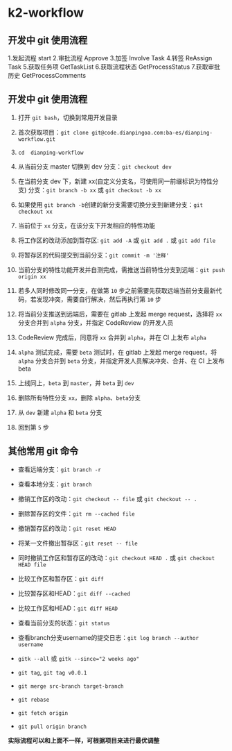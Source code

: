 k2-workflow
=================

开发中 git 使用流程 
-------------------
1.发起流程
	start
2.审批流程
	Approve
3.加签
	Involve Task
4.转签
	ReAssign Task
5.获取任务项
	GetTaskList
6.获取流程状态
	GetProcessStatus
7.获取审批历史
	GetProcessComments
	

开发中 git 使用流程 
-------------------
1. 打开 ``git bash``，切换到常用开发目录

2. 首次获取项目：``git clone git@code.dianpingoa.com:ba-es/dianping-workflow.git``

3. ``cd  dianping-workflow``

4. 从当前分支 master 切换到 dev 分支：``git checkout dev``

5. 在当前分支 dev 下，新建 xx(自定义分支名，可使用同一前缀标识为特性分支) 分支：``git branch -b xx`` 或 ``git checkout -b xx``

6. 如果使用 ``git branch -b``创建的新分支需要切换分支到新建分支：``git checkout xx``

7. 当前位于 ``xx`` 分支，在该分支下开发相应的特性功能

8. 将工作区的改动添加到暂存区: ``git add -A`` 或 ``git add .`` 或 ``git add file``

9. 将暂存区的代码提交到当前分支：``git commit -m '注释'``

10. 当前分支的特性功能开发并自测完成，需推送当前特性分支到远端：``git push origin xx``

11. 若多人同时修改同一分支，在做第 ``10`` 步之前需要先获取远端当前分支最新代码，若发现冲突，需要自行解决，然后再执行第 ``10`` 步

12. 将当前分支推送到远端后，需要在 gitlab 上发起 merge request，选择将 ``xx`` 分支合并到 ``alpha`` 分支，并指定 CodeReview 的开发人员

13. CodeReview 完成后，同意将 ``xx`` 合并到 ``alpha``，并在 CI 上发布 ``alpha``

14. ``alpha`` 测试完成，需要 ``beta`` 测试时，在 gitlab 上发起 merge request，将 ``alpha`` 分支合并到 ``beta`` 分支，并指定开发人员解决冲突、合并、在 CI 上发布beta

15. 上线同上，``beta`` 到 ``master``，并 ``beta`` 到 ``dev``

16. 删除所有特性分支 ``xx``，删除 ``alpha``、``beta``分支

17. 从 ``dev`` 新建 ``alpha`` 和 ``beta`` 分支

18. 回到第 ``5`` 步

其他常用 git 命令
-----------------
- 查看远端分支：``git branch -r``

- 查看本地分支：``git branch``

- 撤销工作区的改动：``git checkout -- file`` 或 ``git checkout -- .``

- 删除暂存区的文件：``git rm --cached file``

- 撤销暂存区的改动：``git reset HEAD``

- 将某一文件撤出暂存区：``git reset -- file``

- 同时撤销工作区和暂存区的改动：``git checkout HEAD .`` 或 ``git checkout HEAD file``

- 比较工作区和暂存区：``git diff``

- 比较暂存区和HEAD：``git diff --cached``

- 比较工作区和HEAD：``git diff HEAD``

- 查看当前分支的状态：``git status``

- 查看branch分支username的提交日志：``git log branch --author username``

- ``gitk --all`` 或 ``gitk --since="2 weeks ago"``

- ``git tag``, ``git tag v0.0.1``

- ``git merge src-branch target-branch``

- ``git rebase``

- ``git fetch origin``

- ``git pull origin branch``

**实际流程可以和上面不一样，可根据项目来进行最优调整**